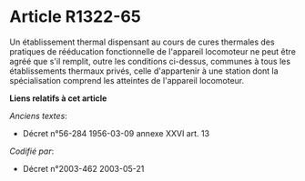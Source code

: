 # Article R1322-65

Un établissement thermal dispensant au cours de cures thermales des pratiques de rééducation fonctionnelle de l'appareil
locomoteur ne peut être agréé que s'il remplit, outre les conditions ci-dessus, communes à tous les établissements thermaux
privés, celle d'appartenir à une station dont la spécialisation comprend les atteintes de l'appareil locomoteur.

**Liens relatifs à cet article**

_Anciens textes_:

  - Décret n°56-284 1956-03-09 annexe XXVI art. 13

_Codifié par_:

  - Décret n°2003-462 2003-05-21
